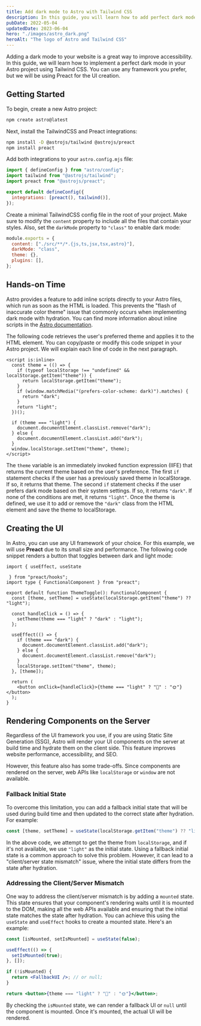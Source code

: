 ```yaml
---
title: Add dark mode to Astro with Tailwind CSS
description: In this guide, you will learn how to add perfect dark mode to your Astro project using Tailwind CSS and the prefers-color-scheme media query
pubDate: 2022-05-04
updatedDate: 2023-06-04
hero: "./images/astro_dark.png"
heroAlt: "The logo of Astro and Tailwind CSS"
---
```


Adding a dark mode to your website is a great way to improve accessibility. In this guide, we will learn how to implement a perfect dark mode in your Astro project using Tailwind CSS. You can use any framework you prefer, but we will be using Preact for the UI creation.

## Getting Started

To begin, create a new Astro project:

```sh
npm create astro@latest
```

Next, install the TailwindCSS and Preact integrations:

```sh
npm install -D @astrojs/tailwind @astrojs/preact
npm install preact
```

Add both integrations to your `astro.config.mjs` file:

```js title="astro.config.mjs"
import { defineConfig } from "astro/config";
import tailwind from "@astrojs/tailwind";
import preact from "@astrojs/preact";

export default defineConfig({
  integrations: [preact(), tailwind()],
});
```

Create a minimal TailwindCSS config file in the root of your project. Make sure to modify the `content` property to include all the files that contain your styles. Also, set the `darkMode` property to `"class"` to enable dark mode:

```js title="tailwind.config.cjs"
module.exports = {
  content: ["./src/**/*.{js,ts,jsx,tsx,astro}"],
  darkMode: "class",
  theme: {},
  plugins: [],
};
```

## Hands-on Time

Astro provides a feature to add inline scripts directly to your Astro files, which run as soon as the HTML is loaded. This prevents the "flash of inaccurate color theme" issue that commonly occurs when implementing dark mode with hydration. You can find more information about inline scripts in the [Astro documentation](https://docs.astro.build/en/reference/directives-reference/#isinline).

The following code retrieves the user's preferred theme and applies it to the HTML element. You can copy/paste or modify this code snippet in your Astro project. We will explain each line of code in the next paragraph.

```astro title="Layout.astro"
<script is:inline>
  const theme = (() => {
    if (typeof localStorage !== "undefined" && localStorage.getItem("theme")) {
      return localStorage.getItem("theme");
    }
    if (window.matchMedia("(prefers-color-scheme: dark)").matches) {
      return "dark";
    }
    return "light";
  })();

  if (theme === "light") {
    document.documentElement.classList.remove("dark");
  } else {
    document.documentElement.classList.add("dark");
  }
  window.localStorage.setItem("theme", theme);
</script>
```

The `theme` variable is an immediately invoked function expression (IIFE) that returns the current theme based on the user's preference. The first `if` statement checks if the user has a previously saved theme in localStorage. If so, it returns that theme. The second `if` statement checks if the user prefers dark mode based on their system settings. If so, it returns `"dark"`. If none of the conditions are met, it returns `"light"`. Once the theme is defined, we use it to add or remove the `"dark"` class from the HTML element and save the theme to localStorage.

## Creating the UI

In Astro, you can use any UI framework of your choice. For this example, we will use **Preact** due to its small size and performance. The following code snippet renders a button that toggles between dark and light mode:

```tsx title="ThemeToggle.tsx"
import { useEffect, useState

 } from "preact/hooks";
import type { FunctionalComponent } from "preact";

export default function ThemeToggle(): FunctionalComponent {
  const [theme, setTheme] = useState(localStorage.getItem("theme") ?? "light");

  const handleClick = () => {
    setTheme(theme === "light" ? "dark" : "light");
  };

  useEffect(() => {
    if (theme === "dark") {
      document.documentElement.classList.add("dark");
    } else {
      document.documentElement.classList.remove("dark");
    }
    localStorage.setItem("theme", theme);
  }, [theme]);

  return (
    <button onClick={handleClick}>{theme === "light" ? "🌙" : "🌞"}</button>
  );
}
```

## Rendering Components on the Server

Regardless of the UI framework you use, if you are using Static Site Generation (SSG), Astro will render your UI components on the server at build time and hydrate them on the client side. This feature improves website performance, accessibility, and SEO.

However, this feature also has some trade-offs. Since components are rendered on the server, web APIs like `localStorage` or `window` are not available.

### Fallback Initial State

To overcome this limitation, you can add a fallback initial state that will be used during build time and then updated to the correct state after hydration. For example:

```jsx
const [theme, setTheme] = useState(localStorage.getItem("theme") ?? "light");
```

In the above code, we attempt to get the theme from `localStorage`, and if it's not available, we use `"light"` as the initial state. Using a fallback initial state is a common approach to solve this problem. However, it can lead to a "client/server state mismatch" issue, where the initial state differs from the state after hydration.

### Addressing the Client/Server Mismatch

One way to address the client/server mismatch is by adding a `mounted` state. This state ensures that your component's rendering waits until it is mounted to the DOM, making all the web APIs available and ensuring that the initial state matches the state after hydration. You can achieve this using the `useState` and `useEffect` hooks to create a mounted state. Here's an example:

```jsx title="ThemeToggle.tsx"
const [isMounted, setIsMounted] = useState(false);

useEffect(() => {
  setIsMounted(true);
}, []);

if (!isMounted) {
  return <FallbackUI />; // or null;
}

return <button>{theme === "light" ? "🌙" : "🌞"}</button>;
```

By checking the `isMounted` state, we can render a fallback UI or `null` until the component is mounted. Once it's mounted, the actual UI will be rendered.
